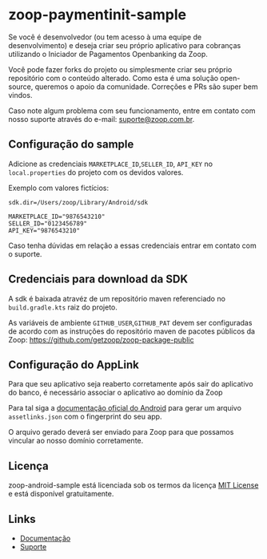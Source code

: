 # zoop-paymentinit-sample
Se você é desenvolvedor (ou tem acesso à uma equipe de desenvolvimento) e deseja criar seu próprio aplicativo para cobranças utilizando o Iniciador de Pagamentos Openbanking da Zoop.

Você pode fazer forks do projeto ou simplesmente criar seu próprio repositório com o conteúdo alterado. Como esta é uma solução open-source, queremos o apoio da comunidade. Correções e PRs são super bem vindos.

Caso note algum problema com seu funcionamento, entre em contato com nosso suporte através do e-mail: suporte@zoop.com.br.

## Configuração do sample

Adicione as credenciais `MARKETPLACE_ID`,`SELLER_ID`, `API_KEY` no `local.properties` do projeto com os devidos valores.

Exemplo com valores fictícios:

```
sdk.dir=/Users/zoop/Library/Android/sdk

MARKETPLACE_ID="9876543210"
SELLER_ID="0123456789"
API_KEY="9876543210"
```

Caso tenha dúvidas em relação a essas credenciais entrar em contato com o suporte. 

## Credenciais para download da SDK

A sdk é baixada atravéz de um repositório maven referenciado no `build.gradle.kts` raiz do projeto.

As variáveis de ambiente `GITHUB_USER`,`GITHUB_PAT` devem ser configuradas de acordo com as instruções do repositório maven de pacotes públicos da Zoop:
https://github.com/getzoop/zoop-package-public


## Configuração do AppLink

Para que seu aplicativo seja reaberto corretamente após sair do aplicativo do banco, é necessário associar o aplicativo ao domínio da Zoop

Para tal siga a [documentação oficial do Android](https://developer.android.com/training/app-links/verify-android-applinks?hl=pt-br#web-assoc) para gerar um arquivo `assetlinks.json` com o fingerprint do seu app.

O arquivo gerado deverá ser enviado para Zoop para que possamos vincular ao nosso domínio corretamente.

## Licença

zoop-android-sample está licenciada sob os termos da licença [MIT License](LICENSE) e está disponível gratuitamente.


## Links

* [Documentação](https://getzoop.github.io/zoop-sdk-plugin-paymentinit/)
* [Suporte](suporte@zoop.com.br)